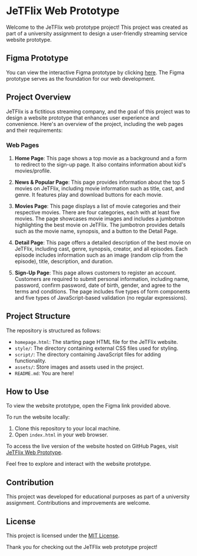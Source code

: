 # JeTFlix Web Prototype

Welcome to the JeTFlix web prototype project! This project was created as part of a university assignment to design a user-friendly streaming service website prototype.

## Figma Prototype

You can view the interactive Figma prototype by clicking [here](https://www.figma.com/proto/MdVCY2LoGHt6jbQ2vDrnSz/JeTFlix?type=design&node-id=127-2&scaling=scale-down-width&page-id=0%3A1&starting-point-node-id=1%3A2). The Figma prototype serves as the foundation for our web development.

## Project Overview

JeTFlix is a fictitious streaming company, and the goal of this project was to design a website prototype that enhances user experience and convenience. Here's an overview of the project, including the web pages and their requirements:

### Web Pages

1. **Home Page**: This page shows a top movie as a background and a form to redirect to the sign-up page. It also contains information about kid's movies/profile.

2. **News & Popular Page**: This page provides information about the top 5 movies on JeTFlix, including movie information such as title, cast, and genre. It features play and download buttons for each movie.

3. **Movies Page**: This page displays a list of movie categories and their respective movies. There are four categories, each with at least five movies. The page showcases movie images and includes a jumbotron highlighting the best movie on JeTFlix. The jumbotron provides details such as the movie name, synopsis, and a button to the Detail Page.

4. **Detail Page**: This page offers a detailed description of the best movie on JeTFlix, including cast, genre, synopsis, creator, and all episodes. Each episode includes information such as an image (random clip from the episode), title, description, and duration.

5. **Sign-Up Page**: This page allows customers to register an account. Customers are required to submit personal information, including name, password, confirm password, date of birth, gender, and agree to the terms and conditions. The page includes five types of form components and five types of JavaScript-based validation (no regular expressions).

## Project Structure

The repository is structured as follows:

- `homepage.html`: The starting page HTML file for the JeTFlix website.
- `style/`: The directory containing external CSS files used for styling.
- `script/`: The directory containing JavaScript files for adding functionality.
- `assets/`: Store images and assets used in the project.
- `README.md`: You are here!

## How to Use

To view the website prototype, open the Figma link provided above.

To run the website locally:

1. Clone this repository to your local machine.
2. Open `index.html` in your web browser.

To access the live version of the website hosted on GitHub Pages, visit [JeTFlix Web Prototype](https://aranlv.github.io/jetflix/homepage.html).

Feel free to explore and interact with the website prototype.

## Contribution

This project was developed for educational purposes as part of a university assignment. Contributions and improvements are welcome.

## License

This project is licensed under the [MIT License](LICENSE).

Thank you for checking out the JeTFlix web prototype project!
